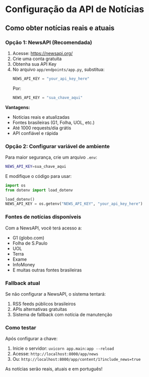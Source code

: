# Configuração da API de Notícias

## Como obter notícias reais e atuais

### Opção 1: NewsAPI (Recomendada)

1. Acesse: https://newsapi.org/
2. Crie uma conta gratuita
3. Obtenha sua API Key
4. No arquivo `app/endpoints/app.py`, substitua:
   ```python
   NEWS_API_KEY = "your_api_key_here"
   ```
   Por:
   ```python
   NEWS_API_KEY = "sua_chave_aqui"
   ```

**Vantagens:**
- Notícias reais e atualizadas
- Fontes brasileiras (G1, Folha, UOL, etc.)
- Até 1000 requests/dia grátis
- API confiável e rápida

### Opção 2: Configurar variável de ambiente

Para maior segurança, crie um arquivo `.env`:

```bash
NEWS_API_KEY=sua_chave_aqui
```

E modifique o código para usar:
```python
import os
from dotenv import load_dotenv

load_dotenv()
NEWS_API_KEY = os.getenv("NEWS_API_KEY", "your_api_key_here")
```

### Fontes de notícias disponíveis

Com a NewsAPI, você terá acesso a:
- G1 (globo.com)
- Folha de S.Paulo
- UOL
- Terra
- Exame
- InfoMoney
- E muitas outras fontes brasileiras

### Fallback atual

Se não configurar a NewsAPI, o sistema tentará:
1. RSS feeds públicos brasileiros
2. APIs alternativas gratuitas
3. Sistema de fallback com notícia de manutenção

### Como testar

Após configurar a chave:

1. Inicie o servidor: `uvicorn app.main:app --reload`
2. Acesse: `http://localhost:8000/app/news`
3. Ou: `http://localhost:8000/app/content/1?include_news=true`

As notícias serão reais, atuais e em português!
